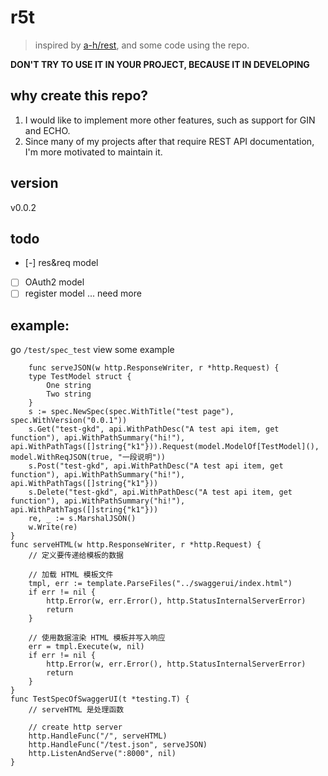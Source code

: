 # r5t

> inspired by [a-h/rest](https://github.com/a-h/rest), and some code using the repo.

**DON'T TRY TO USE IT IN YOUR PROJECT, BECAUSE IT IN DEVELOPING**

## why create this repo?
1. I would like to implement more other features, such as support for GIN and ECHO.
2. Since many of my projects after that require REST API documentation, I'm more motivated to maintain it.
## version
v0.0.2
## todo

- [-] res&req model
- [ ] OAuth2 model
- [ ] register model
... need more

## example:
go `/test/spec_test` view some example
```golang
	func serveJSON(w http.ResponseWriter, r *http.Request) {
	type TestModel struct {
		One string
		Two string
	}
	s := spec.NewSpec(spec.WithTitle("test page"), spec.WithVersion("0.0.1"))
	s.Get("test-gkd", api.WithPathDesc("A test api item, get function"), api.WithPathSummary("hi!"), api.WithPathTags([]string{"k1"})).Request(model.ModelOf[TestModel](), model.WithReqJSON(true, "一段说明"))
	s.Post("test-gkd", api.WithPathDesc("A test api item, get function"), api.WithPathSummary("hi!"), api.WithPathTags([]string{"k1"}))
	s.Delete("test-gkd", api.WithPathDesc("A test api item, get function"), api.WithPathSummary("hi!"), api.WithPathTags([]string{"k1"}))
	re, _ := s.MarshalJSON()
	w.Write(re)
}
func serveHTML(w http.ResponseWriter, r *http.Request) {
	// 定义要传递给模板的数据

	// 加载 HTML 模板文件
	tmpl, err := template.ParseFiles("../swaggerui/index.html")
	if err != nil {
		http.Error(w, err.Error(), http.StatusInternalServerError)
		return
	}

	// 使用数据渲染 HTML 模板并写入响应
	err = tmpl.Execute(w, nil)
	if err != nil {
		http.Error(w, err.Error(), http.StatusInternalServerError)
		return
	}
}
func TestSpecOfSwaggerUI(t *testing.T) {
	// serveHTML 是处理函数

	// create http server
	http.HandleFunc("/", serveHTML)
	http.HandleFunc("/test.json", serveJSON)
	http.ListenAndServe(":8000", nil)
}
```